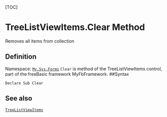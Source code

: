 [TOC]
# TreeListViewItems.Clear Method
Removes all items from collection
## Definition
Namespace: [`My.Sys.Forms`](My.Sys.Forms.md)
`Clear` is method of the TreeListViewItems control, part of the freeBasic framework MyFbFramework.
##Syntax
```freeBasic
Declare Sub Clear
```

## See also
[`TreeListViewItems`](TreeListViewItems.md)
